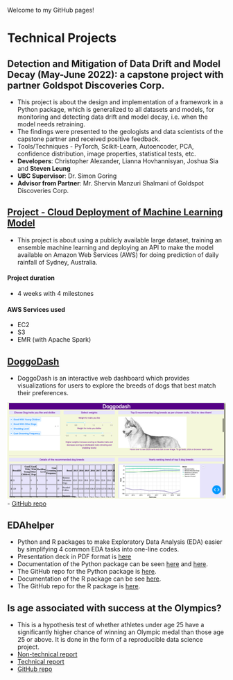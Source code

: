 Welcome to my GitHub pages!

# Technical Projects

## Detection and Mitigation of Data Drift and Model Decay (May-June 2022): a capstone project with partner Goldspot Discoveries Corp.

- This project is about the design and implementation of a framework in a Python package, which is generalized to all datasets and models, for monitoring and detecting data drift and model decay, i.e. when the model needs retraining. 
- The findings were presented to the geologists and data scientists of the capstone partner and received positive feedback.
- Tools/Techniques - PyTorch, Scikit-Learn, Autoencoder, PCA, confidence distribution, image properties, statistical tests, etc.
- **Developers**: Christopher Alexander, Lianna Hovhannisyan, Joshua Sia and **Steven Leung**
- **UBC Supervisor**: Dr. Simon Goring
- **Advisor from Partner**: Mr. Shervin Manzuri Shalmani of Goldspot Discoveries Corp.

## [Project - Cloud Deployment of Machine Learning Model](https://stevenleung2018.github.io/docs/525_project.html)

- This project is about using a publicly available large dataset, training an ensemble machine learning and deploying an API to make the model available on Amazon Web Services (AWS) for doing prediction of daily rainfall of Sydney, Australia.

#### Project duration
- 4 weeks with 4 milestones

#### AWS Services used
- EC2
- S3
- EMR (with Apache Spark)

## [DoggoDash](https://doggodash.onrender.com) 

- DoggoDash is an interactive web dashboard which provides visualizations for users to explore the breeds of dogs that best match their preferences.

![DoggoDash sample screenshot](img/sketch2.png) - [GitHub repo](https://github.com/UBC-MDS/doggodash)

## EDAhelper

-   Python and R packages to make Exploratory Data Analysis (EDA) easier by simplifying 4 common EDA tasks into one-line codes.
-   Presentation deck in PDF format is [here](https://stevenleung2018.github.io/docs/542_group5_EDAhelper.pdf)
-   Documentation of the Python package can be seen [here](https://pypi.org/project/edahelper/) and [here](https://edahelper.readthedocs.io/en/latest/).
-   The GitHub repo for the Python package is [here](https://github.com/UBC-MDS/EDAhelper).
-   Documentation of the R package can be see [here](https://ubc-mds.github.io/EDAhelperR/index.html).
-   The GitHub repo for the R package is [here](https://github.com/UBC-MDS/EDAhelperR).

## Is age associated with success at the Olympics?

- This is a hypothesis test of whether athletes under age 25 have a significantly higher chance of winning an Olympic medal than those age 25 or above.  It is done in the form of a reproducible data science project.
- [Non-technical report](https://stevenleung2018.github.io/docs/DSCI_542_Lab2_Report.pdf)
- [Technical report](https://stevenleung2018.github.io/docs/05_final_report.pdf)
- [GitHub repo](https://github.com/UBC-MDS/olympic_medal_htest)

